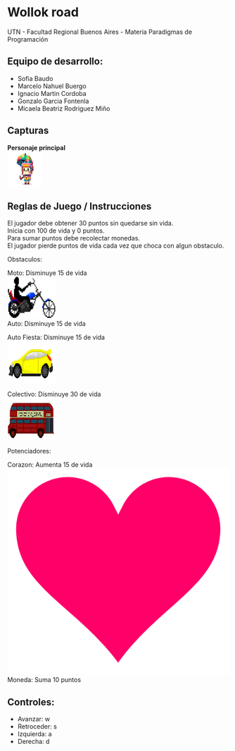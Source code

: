 #  Wollok road

UTN - Facultad Regional Buenos Aires - Materia Paradigmas de Programación

## Equipo de desarrollo: 

- Sofia Baudo
- Marcelo Nahuel Buergo
- Ignacio Martin Cordoba
- Gonzalo Garcia Fontenla
- Micaela Beatriz Rodriguez Miño
 
## Capturas 
**Personaje principal**  
![personajePrincipal](assets/personaje.png)  

## Reglas de Juego / Instrucciones

El jugador debe obtener 30 puntos sin quedarse sin vida.  
Inicia con 100 de vida y 0 puntos.  
Para sumar puntos debe recolectar monedas.  
El jugador pierde puntos de vida cada vez que choca con algun obstaculo.  

Obstaculos:

Moto: Disminuye 15 de vida  
![moto](assets/spr_chopper_2.png)  
Auto: Disminuye 15 de vida  
 
Auto Fiesta: Disminuye 15 de vida  
![fiesta](assets/spr_rally_2.png)  

Colectivo: Disminuye 30 de vida    
![colectivo](assets/double%20decker2.png)

Potenciadores:

Corazon: Aumenta 15 de vida   
![corazon](assets/need-resizing/corazon.png)    
Moneda: Suma 10 puntos  

## Controles:

- Avanzar: w
- Retroceder: s
- Izquierda: a
- Derecha:  d  

